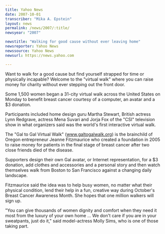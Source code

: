 ```yaml
---
title: Yahoo News
date: 2007-10-01
transcriber: "Mika A. Epstein"
layout: news
permalink: /news/2007/:title/
newsyear: "2007"

newstitle: "Walking for good cause without ever leaving home"
newsreporter: Yahoo News
newssource: Yahoo News
newsurl: https://news.yahoo.com

---
```


Want to walk for a good cause but find yourself strapped for time or physically incapable? Welcome to the "virtual walk" where you can raise money for charity without ever stepping out the front door.

Some 1,500 women began a 31-city virtual walk across the United States on Monday to benefit breast cancer courtesy of a computer, an avatar and a $3 donation.

Participants included home design guru Martha Stewart, British actress Lynn Redgrave, actress Mena Suvari and Jorja Fox of the "CSI" television show in what organizers said was the world's first interactive virtual walk.

The "Gal to Gal Virtual Walk" (www.galtogalwalk.org) is the brainchild of Oregon entrepreneur Jeanne Fitzmaurice who created a foundation in 2005 to raise money for patients in the final stage of breast cancer after two close friends died of the disease.

Supporters design their own Gal avatar, or Internet representation, for a $3 donation, add clothes and accessories and a personal story and then watch themselves walk from Boston to San Francisco against a changing daily landscape.

Fitzmaurice said the idea was to help busy women, no matter what their physical condition, lend their help in a fun, creative way during October's Breast Cancer Awareness Month. She hopes that one million walkers will sign up.

"You can give thousands of women dignity and comfort when they need it most from the luxury of your own home ... We don't care if you are in your sweatpants, just do it," said model-actress Molly Sims, who is one of those taking part.
